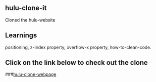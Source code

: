 ## hulu-clone-it

Cloned the hulu-website

## Learnings

positioning, z-index property, overflow-x property, how-to-clean-code.

## Click on the link below to check out the clone

###[hulu-clone-webpage](https://aditi002-holo.github.io/hulu-clone-it/)
